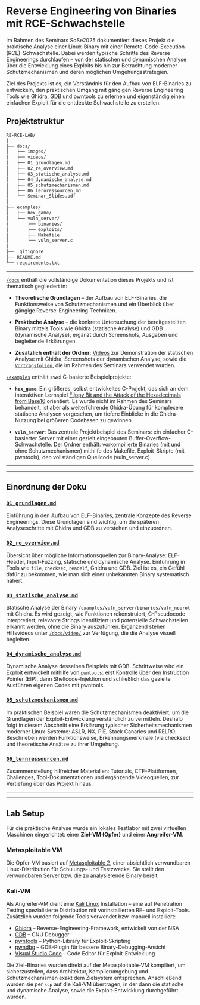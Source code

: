 # Reverse Engineering von Binaries mit RCE-Schwachstelle 

Im Rahmen des Seminars SoSe2025 dokumentiert dieses Projekt die praktische Analyse einer Linux-Binary mit einer Remote-Code-Execution-(RCE)-Schwachstelle. Dabei werden typische Schritte des Reverse Engineerings durchlaufen – von der statischen und dynamischen Analyse über die Entwicklung eines Exploits bis hin zur Betrachtung moderner Schutzmechanismen und deren möglichen Umgehungsstrategien.

Ziel des Projekts ist es, ein Verständnis für den Aufbau von ELF-Binaries zu entwickeln, den praktischen Umgang mit gängigen Reverse Engineering Tools wie Ghidra, GDB und pwntools zu erlernen und eigenständig einen einfachen Exploit für die entdeckte Schwachstelle zu erstellen.


## Projektstruktur
```bash
RE-RCE-LAB/
│
├── docs/                        
│   ├── images/                 
│   ├── videos/                  
│   ├── 01_grundlagen.md        
│   ├── 02_re_overview.md        
│   ├── 03_statische_analyse.md  
│   ├── 04_dynamische_analyse.md
│   ├── 05_schutzmechanismen.md  
│   ├── 06_lernressourcen.md     
│   └── Seminar_Slides.pdf      
│
├── examples/                   
│   ├── hex_game/                
│   └── vuln_server/           
│       ├── binaries/           
│       ├── exploits/           
│       ├── Makefile            
│       └── vuln_server.c      
│
├── .gitignore                 
├── README.md                    
└── requirements.txt             
```
---

[`/docs`](./docs/) enthält die vollständige Dokumentation dieses Projekts und ist thematisch gegliedert in:

- **Theoretische Grundlagen** – der Aufbau von ELF-Binaries, die Funktionsweise von Schutzmechanismen und ein Überblick über gängige Reverse-Engineering-Techniken.

- **Praktische Analyse** – die konkrete Untersuchung der bereitgestellten Binary mittels Tools wie Ghidra (statische Analyse) und GDB (dynamische Analyse), ergänzt durch Screenshots, Ausgaben und begleitende Erklärungen.

- **Zusätzlich enthält der Ordner**: [Videos](./docs/videos/) zur Demonstration der statischen Analyse mit Ghidra, Screenshots der dynamischen Analyse, sowie die [`Vortragsfolien`](./docs/Seminar_Slides.pdf), die im Rahmen des Seminars verwendet wurden.


[`/examples`](./examples/) enthält zwei C-basierte Beispielprojekte:
- **`hex_game`**: Ein größeres, selbst entwickeltes C-Projekt, das sich an dem interaktiven Lernspiel
[Flippy Bit and the Attack of the Hexadecimals from Base16](https://flippybitandtheattackofthehexadecimalsfrombase16.com/) orientiert.
Es wurde nicht im Rahmen des Seminars behandelt, ist aber als weiterführende Ghidra-Übung für komplexere statische Analysen vorgesehen, um tiefere Einblicke in die Ghidra-Nutzung bei größeren Codebasen zu gewinnen.

- **`vuln_server`**: Das zentrale Projektbeispiel des Seminars: ein einfacher C-basierter Server mit einer gezielt eingebauten Buffer-Overflow-Schwachstelle.
Der Ordner enthält: vorkompilierte Binaries (mit und ohne Schutzmechanismen) mithilfe des Makefile, Exploit-Skripte (mit pwntools), den vollständigen Quellcode (vuln_server.c).

---
---

## Einordnung der Doku
### [`01_grundlagen.md`](docs/01_grundlagen.md)  
Einführung in den Aufbau von ELF-Binaries, zentrale Konzepte des Reverse Engineerings. Diese Grundlagen sind wichtig, um die späteren Analyseschritte mit Ghidra und GDB zu verstehen und einzuordnen.

### [`02_re_overview.md`](docs/02_re_overview.md) 
Übersicht über mögliche Informationsquellen zur Binary-Analyse: ELF-Header, Input-Fuzzing, statische und dynamische Analyse. Einführung in Tools wie `file`, `checksec`, `readelf`, Ghidra und GDB. Ziel ist es, ein Gefühl dafür zu bekommen, wie man sich einer unbekannten Binary systematisch nähert.

### [`03_statische_analyse.md`](docs/03_statische_analyse.md) 
Statische Analyse der Binary `/examples/vuln_server/binaries/vuln_noprot` mit Ghidra. Es wird gezeigt, wie Funktionen rekonstruiert, C-Pseudocode interpretiert, relevante Strings identifiziert und potenzielle Schwachstellen erkannt werden, ohne die Binary auszuführen. Ergänzend stehen Hilfsvideos unter [`/docs/video/`](docs/videos) zur Verfügung, die die Analyse visuell begleiten.


### [`04_dynamische_analyse.md`](docs/04_dynamische_analyse.md) 
Dynamische Analyse desselben Beispiels mit GDB. Schrittweise wird ein Exploit entwickelt mithilfe von `pwntools`: erst Kontrolle über den Instruction Pointer (EIP), dann Shellcode-Injektion und schließlich das gezielte Ausführen eigenen Codes mit pwntools.

### [`05_schutzmechanismen.md`](docs/05_schutzmechanismen.md) 
Im praktischen Beispiel waren die Schutzmechanismen deaktiviert, um die Grundlagen der Exploit-Entwicklung verständlich zu vermitteln. Deshalb folgt in diesem Abschnitt eine Erklärung typischer Sicherheitsmechanismen moderner Linux-Systeme: ASLR, NX, PIE, Stack Canaries und RELRO. Beschrieben werden Funktionsweise, Erkennungsmerkmale (via checksec) und theoretische Ansätze zu ihrer Umgehung. 

### [`06_lernressourcen.md`](docs/06_lernressourcen.md) 
Zusammenstellung hilfreicher Materialien: Tutorials, CTF-Plattformen, Challenges, Tool-Dokumentationen und ergänzende Videoquellen, zur Vertiefung über das Projekt hinaus.

---
---

## Lab Setup 
Für die praktische Analyse wurde ein lokales Testlabor mit zwei virtuellen Maschinen eingerichtet: einer **Ziel-VM (Opfer)** und einer **Angreifer-VM**.

### Metasploitable VM
Die Opfer-VM basiert auf [Metasploitable 2](https://sourceforge.net/projects/metasploitable/), einer absichtlich verwundbaren Linux-Distribution für Schulungs- und Testzwecke. Sie stellt den verwundbaren Server bzw. die zu analysierende Binary bereit.


### Kali-VM
Als Angreifer-VM dient eine [Kali Linux](https://www.kali.org/get-kali/) Installation – eine auf Penetration Testing spezialisierte Distribution mit vorinstallierten RE- und Exploit-Tools. Zusätzlich wurden folgende Tools verwendet bzw. manuell installiert:
- [Ghidra](https://ghidra-sre.org/) – Reverse-Engineering-Framework, entwickelt von der NSA  
- [GDB](https://sourceware.org/gdb/) – GNU Debugger  
- [pwntools](https://docs.pwntools.com/en/stable/) – Python-Library für Exploit-Skripting  
- [pwndbg](https://github.com/pwndbg/pwndbg) – GDB-Plugin für bessere Binary-Debugging-Ansicht  
- [Visual Studio Code](https://code.visualstudio.com/) – Code Editor für Exploit-Entwicklung  

Die Ziel-Binaries wurden direkt auf der Metasploitable-VM kompiliert, um sicherzustellen, dass Architektur, Kompilerumgebung und Schutzmechanismen exakt dem Zielsystem entsprechen. Anschließend wurden sie per `scp` auf die Kali-VM übertragen, in der dann die statische und dynamische Analyse, sowie die Exploit-Entwicklung durchgeführt wurden.